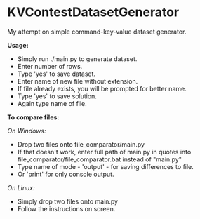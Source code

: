 # KVContestDatasetGenerator
My attempt on simple command-key-value dataset generator.

**Usage:**

- Simply run ./main.py to generate dataset.
- Enter number of rows.
- Type 'yes' to save dataset.
- Enter name of new file without extension.
- If file already exists, you will be prompted for better name.
- Type 'yes' to save solution.
- Again type name of file.

**To compare files:**

*On Windows:*

- Drop two files onto file_comparator/main.py
- If that doesn't work, enter full path of main.py in quotes into file_comparator/file_comparator.bat instead of "main.py"
- Type name of mode - 'output' - for saving differences to file.
- Or 'print' for only console output.

*On Linux:*
- Simply drop two files onto main.py
- Follow the instructions on screen.
